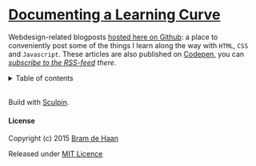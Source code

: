 # [Documenting a Learning Curve](http://atelierbram.github.io/blog/)

Webdesign-related blogposts [hosted here on Github](http://atelierbram.github.io/blog/): a place to conveniently post some of the things I learn along the way with `HTML`, `CSS` and `Javascript`. These articles are also published on [Codepen](http://codepen.io/atelierbram/blog), you can  _[subscribe to the RSS-feed](http://codepen.io/atelierbram/blog/feed/) there_.

<details>
<summary>Table of contents</summary>
- [Lazy Loading Logos](http://atelierbram.github.io/blog/lazy-loading/)
- [Alpha Transparency in 8 Digits Hex Notation](http://atelierbram.github.io/blog/alpha-transparency-in-hex)
- [Switching Color Modes in SVG](http://atelierbram.github.io/blog/switching-color-modes)
- [On Editing Colorschemes for Sublime Text](http://atelierbram.github.io/blog/colorschemes-sublime/)
- [Differentiate between Code Examples](http://atelierbram.github.io/blog/differentiate/)
- [How the Airfan is Going to Replace the Hamburger](http://atelierbram.github.io/blog/airfan)
- [Colorscheming for Syntax Highlighting](http://atelierbram.github.io/blog/colorscheming)
- [Generate a Static Website with Assemble](http://atelierbram.github.io/blog/assembling)
- [Interplay between CSS and Javascript](http://atelierbram.github.io/blog/interplay-css-javascript)
- [Site-wide Navigation with Select Menu](http://atelierbram.github.io/blog/select-menu-hashchange)
- [CSS-Shapes in Multi-Column Layout](http://atelierbram.github.io/blog/css-shapes-in-multi-column-layout)
</details>

<br>Build with [Sculpin](https://sculpin.io).

#### License

Copyright (c) 2015 [Bram de Haan](http://atelierbramdehaan.nl)

Released under [MIT Licence](http://atelierbram.mit-license.org)

